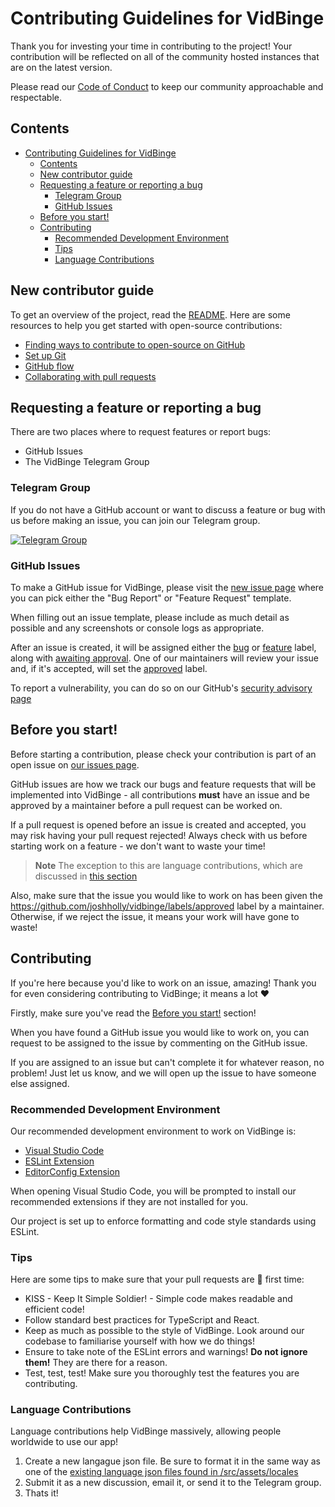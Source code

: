 # Contributing Guidelines for VidBinge

Thank you for investing your time in contributing to the project! Your contribution will be reflected on all of the community hosted instances that are on the latest version.

Please read our [Code of Conduct](./CODE_OF_CONDUCT.md) to keep our community approachable and respectable.

## Contents
- [Contributing Guidelines for VidBinge](#contributing-guidelines-for-VidBinge)
  - [Contents](#contents)
  - [New contributor guide](#new-contributor-guide)
  - [Requesting a feature or reporting a bug](#requesting-a-feature-or-reporting-a-bug)
    - [Telegram Group](#telegram-group)
    - [GitHub Issues](#github-issues)
  - [Before you start!](#before-you-start)
  - [Contributing](#contributing)
    - [Recommended Development Environment](#recommended-development-environment)
    - [Tips](#tips)
    - [Language Contributions](#language-contributions)

## New contributor guide

To get an overview of the project, read the [README](README.md). Here are some resources to help you get started with open-source contributions:

- [Finding ways to contribute to open-source on GitHub](https://docs.github.com/en/get-started/exploring-projects-on-github/finding-ways-to-contribute-to-open-source-on-github)
- [Set up Git](https://docs.github.com/en/get-started/quickstart/set-up-git)
- [GitHub flow](https://docs.github.com/en/get-started/quickstart/github-flow)
- [Collaborating with pull requests](https://docs.github.com/en/github/collaborating-with-pull-requests)


## Requesting a feature or reporting a bug
There are two places where to request features or report bugs:
 - GitHub Issues
 - The VidBinge Telegram Group

### Telegram Group
If you do not have a GitHub account or want to discuss a feature or bug with us before making an issue, you can join our Telegram group.

<a href="https://t.me/vidbinge"><img src="https://i.postimg.cc/mgrT0bpF/t-mevidbinge.png" alt="Telegram Group"></a>

### GitHub Issues
To make a GitHub issue for VidBinge, please visit the [new issue page](https://github.com/joshholly/vidbinge/issues/new/choose) where you can pick either the "Bug Report" or "Feature Request" template.

When filling out an issue template, please include as much detail as possible and any screenshots or console logs as appropriate.

After an issue is created, it will be assigned either the [bug](https://github.com/joshholly/vidbinge/labels/bug) or [feature](https://github.com/joshholly/vidbinge/labels/feature) label, along with [awaiting approval](https://github.com/joshholly/vidbinge/labels/awaiting-approval). One of our maintainers will review your issue and, if it's accepted, will set the [approved](https://github.com/joshholly/vidbinge/labels/approved) label.

To report a vulnerability, you can do so on our GitHub's [security advisory page](https://github.com/joshholly/VidBinge/security/advisories/new)

## Before you start!
Before starting a contribution, please check your contribution is part of an open issue on [our issues page](https://github.com/joshholly/vidbinge/issues?q=is%3Aopen+is%3Aissue+label%3Aapproved). 

GitHub issues are how we track our bugs and feature requests that will be implemented into VidBinge - all contributions **must** have an issue and be approved by a maintainer before a pull request can be worked on.

If a pull request is opened before an issue is created and accepted, you may risk having your pull request rejected! Always check with us before starting work on a feature - we don't want to waste your time!

> **Note**
> The exception to this are language contributions, which are discussed in [this section](#language-contributions)

Also, make sure that the issue you would like to work on has been given the https://github.com/joshholly/vidbinge/labels/approved label by a maintainer. Otherwise, if we reject the issue, it means your work will have gone to waste!

## Contributing
If you're here because you'd like to work on an issue, amazing! Thank you for even considering contributing to VidBinge; it means a lot :heart:

Firstly, make sure you've read the [Before you start!](#before-you-start) section!

When you have found a GitHub issue you would like to work on, you can request to be assigned to the issue by commenting on the GitHub issue.

If you are assigned to an issue but can't complete it for whatever reason, no problem! Just let us know, and we will open up the issue to have someone else assigned.

### Recommended Development Environment
Our recommended development environment to work on VidBinge is:
- [Visual Studio Code](https://code.visualstudio.com/)
- [ESLint Extension](https://marketplace.visualstudio.com/items?itemName=dbaeumer.vscode-eslint)
- [EditorConfig Extension](https://marketplace.visualstudio.com/items?itemName=EditorConfig.EditorConfig)

When opening Visual Studio Code, you will be prompted to install our recommended extensions if they are not installed for you.

Our project is set up to enforce formatting and code style standards using ESLint. 

### Tips
Here are some tips to make sure that your pull requests are :pinched_fingers: first time:

- KISS - Keep It Simple Soldier! - Simple code makes readable and efficient code!
- Follow standard best practices for TypeScript and React.
- Keep as much as possible to the style of VidBinge. Look around our codebase to familiarise yourself with how we do things!
- Ensure to take note of the ESLint errors and warnings! **Do not ignore them!** They are there for a reason.
- Test, test, test! Make sure you thoroughly test the features you are contributing.

### Language Contributions
Language contributions help VidBinge massively, allowing people worldwide to use our app!

1. Create a new langague json file. Be sure to format it in the same way as one of the [existing language json files found in /src/assets/locales](/src/assets/locales)
2. Submit it as a new discussion, email it, or send it to the Telegram group.
3. Thats it! 
